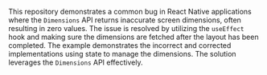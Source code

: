 This repository demonstrates a common bug in React Native applications where the `Dimensions` API returns inaccurate screen dimensions, often resulting in zero values.  The issue is resolved by utilizing the `useEffect` hook and making sure the dimensions are fetched after the layout has been completed. The example demonstrates the incorrect and corrected implementations using state to manage the dimensions.  The solution leverages the `Dimensions` API effectively.